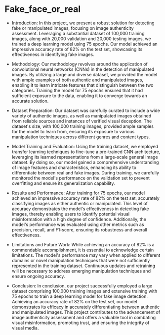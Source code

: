 # Fake_face_or_real


- Introduction:
In this project, we present a robust solution for detecting fake or manipulated images, focusing on image authenticity assessment. Leveraging a substantial dataset of 100,000 training images, along with 20,000 validation and 20,000 testing images, we trained a deep learning model using 75 epochs. Our model achieved an impressive accuracy rate of 82% on the test set, showcasing its effectiveness in identifying fake images.

- Methodology:
Our methodology revolves around the application of convolutional neural networks (CNNs) in the detection of manipulated images. By utilizing a large and diverse dataset, we provided the model with ample examples of both authentic and manipulated images, enabling it to learn intricate features that distinguish between the two categories. Training the model for 75 epochs ensured that it had sufficient exposure to the data, enabling it to converge towards an accurate solution.

- Dataset Preparation:
Our dataset was carefully curated to include a wide variety of authentic images, as well as manipulated images obtained from reliable sources and instances of verified visual deception. The dataset's size, with 100,000 training images, provided ample samples for the model to learn from, ensuring its exposure to various manipulation techniques across different genres and content types.

- Model Training and Evaluation:
Using the training dataset, we employed transfer learning techniques to fine-tune a pre-trained CNN architecture, leveraging its learned representations from a large-scale general image dataset. By doing so, our model gained a comprehensive understanding of image features and characteristics, enhancing its ability to differentiate between real and fake images. During training, we carefully monitored the model's performance on the validation set to prevent overfitting and ensure its generalization capability.

- Results and Performance:
After training for 75 epochs, our model achieved an impressive accuracy rate of 82% on the test set, accurately classifying images as either authentic or manipulated. This level of accuracy demonstrates the model's effectiveness in detecting fake images, thereby enabling users to identify potential visual misinformation with a high degree of confidence. Additionally, the model's performance was evaluated using other metrics such as precision, recall, and F1-score, ensuring its robustness and overall effectiveness.

- Limitations and Future Work:
While achieving an accuracy of 82% is a commendable accomplishment, it is essential to acknowledge certain limitations. The model's performance may vary when applied to different domains or novel manipulation techniques that were not sufficiently represented in the training dataset. Continuous updates and retraining will be necessary to address emerging manipulation techniques and ensure ongoing accuracy.

- Conclusion:
In conclusion, our project successfully employed a large dataset comprising 100,000 training images and extensive training with 75 epochs to train a deep learning model for fake image detection. Achieving an accuracy rate of 82% on the test set, our model demonstrates its efficacy in accurately differentiating between authentic and manipulated images. This project contributes to the advancement of image authenticity assessment and offers a valuable tool in combating visual misinformation, promoting trust, and ensuring the integrity of visual media.
